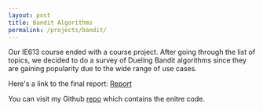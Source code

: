 ```yaml
---
layout: post
title: Bandit Algorithms
permalink: /projects/bandit/
---
```

Our IE613 course ended with a course project.
After going through the list of topics, we decided to do a survey of Dueling Bandit algorithms since they are gaining popularity due to the wide range of use cases.

Here's a link to the final report: [Report]({{site.url}}/pdf/bandit_report.pdf)

You can visit my Github [repo](https://github.com/methi1999/dueling-bandits) which contains the enitre code.
